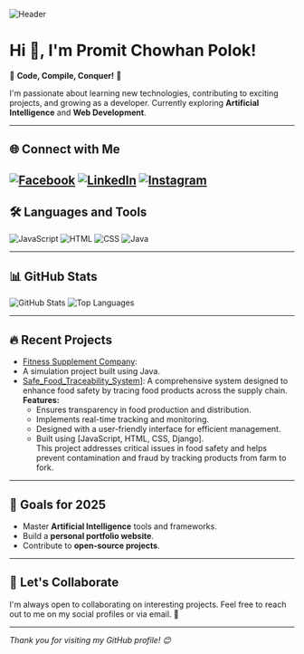 ![Header](https://mail.google.com/mail/u/0?ui=2&ik=0fc678c439&attid=0.1&permmsgid=msg-f:1818987021588427515&th=193e570f08d2f2fb&view=att&disp=safe&realattid=f_m4x4707e0&zw)

# Hi 👋, I'm Promit Chowhan Polok!

🌟 **Code, Compile, Conquer!** 🌟  

I'm passionate about learning new technologies, contributing to exciting projects, and growing as a developer. Currently exploring **Artificial Intelligence** and **Web Development**.

---

## 🌐 **Connect with Me**
[![Facebook](https://img.shields.io/badge/Facebook-1877F2?style=for-the-badge&logo=facebook&logoColor=white)](https://www.facebook.com/share/19srLNR39R/)
[![LinkedIn](https://img.shields.io/badge/LinkedIn-0077B5?style=for-the-badge&logo=linkedin&logoColor=white)](https://www.linkedin.com/in/promit-chowhan-2b969927b/)
[![Instagram](https://img.shields.io/badge/Instagram-E4405F?style=for-the-badge&logo=instagram&logoColor=white)](https://www.instagram.com/introvert_promit/profilecard/?igsh=ZDdlNnBxMjI5NGRv)
---

## 🛠️ **Languages and Tools**
![JavaScript](https://img.shields.io/badge/JavaScript-F7DF1E?style=for-the-badge&logo=javascript&logoColor=black)
![HTML](https://img.shields.io/badge/HTML-E34F26?style=for-the-badge&logo=html5&logoColor=white)
![CSS](https://img.shields.io/badge/CSS-1572B6?style=for-the-badge&logo=css3&logoColor=white)
![Java](https://img.shields.io/badge/Java-ED8B00?style=for-the-badge&logo=java&logoColor=white)

---

## 📊 **GitHub Stats**
![GitHub Stats](https://github-readme-stats.vercel.app/api?username=Promitpolok&show_icons=true&theme=dark)
![Top Languages](https://github-readme-stats.vercel.app/api/top-langs/?username=Promitpolok&layout=compact&theme=dark)

---

## 🔥 **Recent Projects**
- [Fitness Supplement Company]([https://github.com/your-repo-link](https://github.com/Promitpolok/Fitness-Supplement-Company-By_The_Backbenchers.git)):
- A simulation project built using Java.
- [Safe_Food_Traceability_System]([(https://github.com/JamiulIslamNahin/Safe_Food_Traceability_System.git))]: 
A comprehensive system designed to enhance food safety by tracing food products across the supply chain.  
  **Features:**  
  - Ensures transparency in food production and distribution.  
  - Implements real-time tracking and monitoring.  
  - Designed with a user-friendly interface for efficient management.  
  - Built using [JavaScript, HTML, CSS, Django].  
  This project addresses critical issues in food safety and helps prevent contamination and fraud by tracking products from farm to fork.  
---

## 🎯 **Goals for 2025**
- Master **Artificial Intelligence** tools and frameworks.
- Build a **personal portfolio website**.
- Contribute to **open-source projects**.

---

## 💬 **Let's Collaborate**
I'm always open to collaborating on interesting projects. Feel free to reach out to me on my social profiles or via email. 🚀

---

*Thank you for visiting my GitHub profile! 😊*

